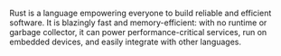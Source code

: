 Rust is a language empowering everyone to build reliable and efficient software. It is blazingly fast and memory-efficient: with no runtime or garbage collector, it can power performance-critical services, run on embedded devices, and easily integrate with other languages.